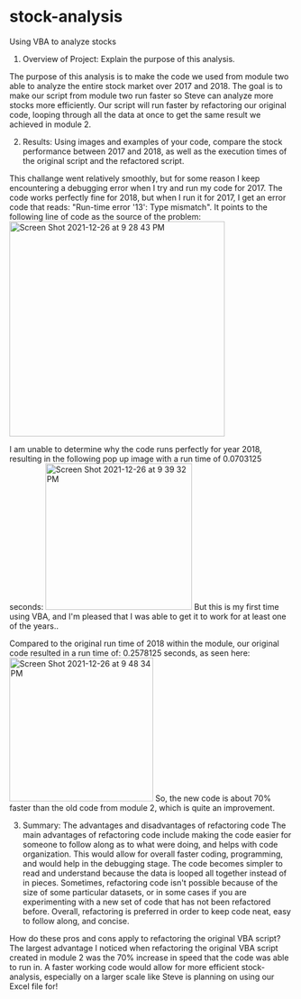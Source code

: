 # stock-analysis

Using VBA to analyze stocks

1. Overview of Project: Explain the purpose of this analysis.

The purpose of this analysis is to make the code we used from module two able to analyze the entire stock market over 2017 and 2018. The goal is to make our script from module two run faster so Steve can analyze more stocks more efficiently. Our script will run faster by refactoring our original code, looping through all the data at once to get the same result we achieved in module 2. 

2. Results: Using images and examples of your code, compare the stock performance between 2017 and 2018, as well as the execution times of the original script and the refactored script.

This challange went relatively smoothly, but for some reason I keep encountering a debugging error when I try and run my code for 2017. The code works perfectly fine for 2018, but when I run it for 2017, I get an error code that reads: "Run-time error '13': Type mismatch". It points to the following line of code as the source of the problem: 
   <img width="382" alt="Screen Shot 2021-12-26 at 9 28 43 PM" src="https://user-images.githubusercontent.com/96043107/147435193-939b2e37-98d6-40b0-9e92-29f84fc63bde.png">
   
I am unable to determine why the code runs perfectly for year 2018, resulting in the following pop up image with a run time of 0.0703125 seconds: 
<img width="260" alt="Screen Shot 2021-12-26 at 9 39 32 PM" src="https://user-images.githubusercontent.com/96043107/147435250-278e0ac6-0fba-4200-95a4-0b7d7b4d2dec.png">
But this is my first time using VBA, and I'm pleased that I was able to get it to work for at least one of the years.. 

Compared to the original run time of 2018 within the module, our original code resulted in a run time of: 0.2578125 seconds, as seen here: <img width="255" alt="Screen Shot 2021-12-26 at 9 48 34 PM" src="https://user-images.githubusercontent.com/96043107/147435531-432d71ea-3f68-4e71-9ac4-d9506899233b.png">
So, the new code is about 70% faster than the old code from module 2, which is quite an improvement. 



3. Summary:
The advantages and disadvantages of refactoring code
The main advantages of refactoring code include making the code easier for someone to follow along as to what were doing, and helps with code organization. This would allow for overall faster coding, programming, and would help in the debugging stage. The code becomes simpler to read and understand because the data is looped all together instead of in pieces. Sometimes, refactoring code isn't possible because of the size of some particular datasets, or in some cases if you are experimenting with a new set of code that has not been refactored before. Overall, refactoring is preferred in order to keep code neat, easy to follow along, and concise. 
  
How do these pros and cons apply to refactoring the original VBA script?
The largest advantage I noticed when refactoring the original VBA script created in module 2 was the 70% increase in speed that the code was able to run in. A faster working code would allow for more efficient stock-analysis, especially on a larger scale like Steve is planning on using our Excel file for!
